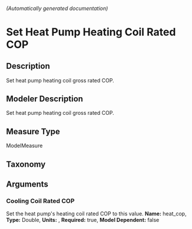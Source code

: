 

###### (Automatically generated documentation)

# Set Heat Pump Heating Coil Rated COP

## Description
Set heat pump heating coil gross rated COP.

## Modeler Description
Set heat pump heating coil gross rated COP.

## Measure Type
ModelMeasure

## Taxonomy


## Arguments


### Cooling Coil Rated COP
Set the heat pump's heating coil rated COP to this value.
**Name:** heat_cop,
**Type:** Double,
**Units:** ,
**Required:** true,
**Model Dependent:** false




